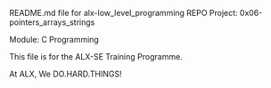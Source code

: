 README.md file for alx-low_level_programming REPO
Project: 0x06-pointers_arrays_strings

Module: C Programming

This file is for the ALX-SE Training Programme.

At ALX, We DO.HARD.THINGS!
